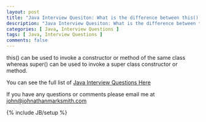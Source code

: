 ```yaml
---
layout: post
title: "Java Interview Quesiton: What is the difference between this() and super()"
description: "Java Interview Quesiton: What is the difference between this() and super()"
categories: [ Java, Interview Questions ]
tags: [ Java, Interview Questions ]
comments: false
---
```


   this() can be used to invoke a constructor or method of the same class whereas super() can be used to invoke a super class constructor or method.

You can see the full list of <a href="/java-interview-questions.html">Java Interview Questions Here</a>

If you have any questions or comments please email me at <a href="mailto:john@johnathanmarksmith.com">john@johnathanmarksmith.com</a>

{% include JB/setup %}
